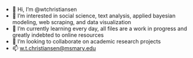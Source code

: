 - 👋 Hi, I’m @wtchristiansen
- 👀 I’m interested in social science, text analysis, applied bayesian modeling, web scraping, and data visualization
- 🌱 I’m currently learning every day, all files are a work in progress and greatly indebted to online resources
- 💞️ I’m looking to collaborate on academic research projects
- 📫 w.t.christiansen@msmary.edu


<!---
wtchristiansen/wtchristiansen is a ✨ special ✨ repository because its `README.md` (this file) appears on your GitHub profile.
You can click the Preview link to take a look at your changes.
--->
